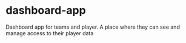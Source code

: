# dashboard-app
Dashboard app for teams and player. A place where they can see and manage access to their player data
